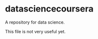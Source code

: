 datasciencecoursera
===================

A repository for data science.

This file is not very useful yet.
